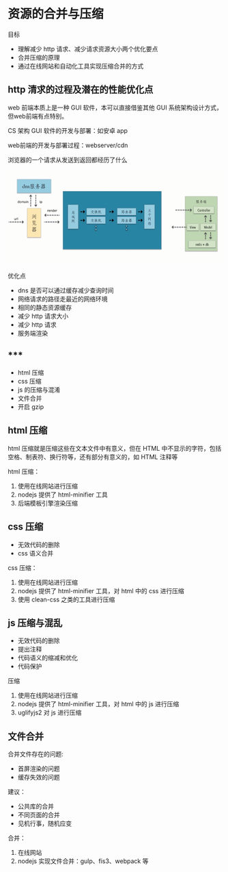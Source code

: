 # 资源的合并与压缩

目标

- 理解减少 http 请求、减少请求资源大小两个优化要点
- 合并压缩的原理
- 通过在线网站和自动化工具实现压缩合并的方式


## http 清求的过程及潜在的性能优化点

web 前端本质上是一种 GUI 软件，本可以直接借鉴其他 GUI 系统架构设计方式，但web前端有点特别。

CS 架构 GUI 软件的开发与部署：如安卓 app

web前端的开发与部署过程：webserver/cdn


浏览器的一个请求从发送到返回都经历了什么

![01.png](./img/01.png)


优化点

- dns 是否可以通过缓存减少查询时间
- 网络请求的路径走最近的网络环境
- 相同的静态资源缓存
- 减少 http 请求大小
- 减少 http 请求
- 服务端渲染


## ***

- html 压缩
- css 压缩
- js 的压缩与混淆
- 文件合并
- 开启 gzip

## html 压缩

html 压缩就是压缩这些在文本文件中有意义，但在 HTML 中不显示的字符，包括空格、制表符、换行符等，还有部分有意义的，如 HTML 注释等

html 压缩：
1. 使用在线网站进行压缩
2. nodejs 提供了 html-minifier 工具
3. 后端模板引擎渲染压缩

## css 压缩

- 无效代码的删除
- css 语义合并

css 压缩：
1. 使用在线网站进行压缩
2. nodejs 提供了 html-minifier 工具，对 html 中的 css 进行压缩
3. 使用 clean-css 之类的工具进行压缩

## js 压缩与混乱

- 无效代码的删除
- 提出注释
- 代码语义的缩减和优化
- 代码保护

压缩
1. 使用在线网站进行压缩
2. nodejs 提供了 html-minifier 工具，对 html 中的 js 进行压缩
3. uglifyjs2 对 js 进行压缩


## 文件合并

合并文件存在的问题:
- 首屏渲染的问题
- 缓存失效的问题

建议：
- 公共库的合并
- 不同页面的合并
- 见机行事，随机应变


合并：
1. 在线网站
2. nodejs 实现文件合并：gulp、fis3、webpack 等

